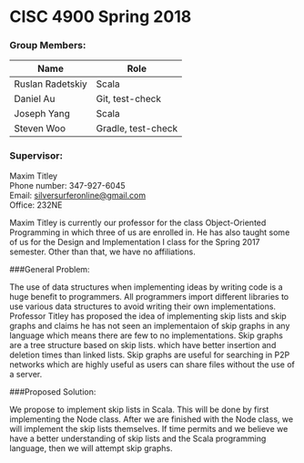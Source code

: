 # CISC 4900 Spring 2018

### Group Members:

Name             | Role
-----------------|--------------------
Ruslan Radetskiy | Scala
Daniel Au        | Git, test-check
Joseph Yang      | Scala
Steven Woo       | Gradle, test-check

### Supervisor:

Maxim Titley  
Phone number: 347-927-6045  
Email: silversurferonline@gmail.com  
Office: 232NE  

Maxim Titley is currently our professor for the class Object-Oriented Programming in which three of us are enrolled in. He has also taught some of us for the Design and Implementation I class for the Spring 2017 semester. Other than that, we have no affiliations.  

###General Problem:

The use of data structures when implementing ideas by writing code is a huge benefit to programmers. All programmers import different libraries to use various data structures to avoid writing their own implementations. Professor Titley has proposed the idea of implementing skip lists and skip graphs and claims he has not seen an implementaion of skip graphs in any language which means there are few to no implementations. Skip graphs are a tree structure based on skip lists. which have better insertion and deletion times than linked lists. Skip graphs are useful for searching in P2P networks which are highly useful as users can share files without the use of a server.  

###Proposed Solution:

We propose to implement skip lists in Scala. This will be done by first implementing the Node class. After we are finished with the Node class, we will implement the skip lists themselves. If time permits and we believe we have a better understanding of skip lists and the Scala programming language, then we will attempt skip graphs.
